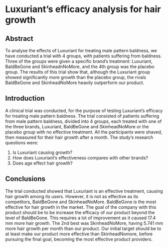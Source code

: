 # Luxuriant’s efficacy analysis for hair growth

## Abstract
To analyse the effects of Luxuriant for treating male pattern baldness, we have conducted a trial with 4 groups, with patients suffering from baldness. Three of the groups were given a specific brand’s treatment: Luxuriant, BaldBeGone and SkinheadnNoMore, and the 4th group was the placebo group. The results of this trial show that, although the Luxuriant group showed significantly more growth than the placebo group, the rivals BaldBeGone and SkinheadNoMore heavily outperform our product.

## Introduction

A clinical trial was conducted, for the purpose of testing Luxuriant’s efficacy for treating male pattern baldness. The trial consisted of patients suffering from male pattern baldness, divided into 4 groups, each treated with one of the three brands, Luxuriant, BaldBeGone and SkinheadNoMore or the placebo group with no effective treatment. All the participants were shaved, then measured for their hair growth after a month.
The study’s research questions were:
1. Is Luxuriant causing growth?
2. How does Luxuriant’s effectiveness compares with other brands? 
3. Does age effect hair growth?

## Conclusions
The trial conducted showed that Luxuriant is an effective treatment, causing hair growth among its users. However, it is not as effective as its competitors, BaldBeGone and SkinheadNoMore. BaldBeGone is the most effective for hair growth in the market. The goal of the company with this product should be to be increase the efficacy of our product beyond the level of BaldBeGone. This requires a lot of improvement as it caused 17.4 mm more hair growth. The 2nd best was SkinheadNoMore, having 5.741 mm more hair growth per month than our product. Our initial target should be to at least make our product more effective than SkinheadNomore, before pursuing the final goal, becoming the most effective product providers.
